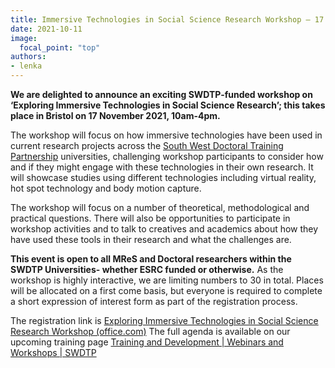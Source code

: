 ```yaml
---
title: Immersive Technologies in Social Science Research Workshop – 17 November 2021- Registration open!
date: 2021-10-11
image:
  focal_point: "top"
authors:
- lenka
---
```


**We are delighted to announce an exciting SWDTP-funded workshop on ‘Exploring Immersive Technologies in Social Science Research’; this takes place in Bristol on 17 November 2021, 10am-4pm.**

<!--more-->

The workshop will focus on how immersive technologies have been used in current research projects across the [South West Doctoral Training Partnership](https://www.swdtp.ac.uk/about/) universities, challenging workshop participants to consider how and if they might engage with these technologies in their own research. It will showcase studies using different technologies including virtual reality, hot spot technology and body motion capture.
 
The workshop will focus on a number of theoretical, methodological and practical questions. There will also be opportunities to participate in workshop activities and to talk to creatives and academics about how they have used these tools in their research and what the challenges are.  

**This event is open to all MReS and Doctoral researchers within the SWDTP Universities- whether ESRC funded or otherwise.** 
As the workshop is highly interactive, we are limiting numbers to 30 in total. Places will be allocated on a first come basis, but everyone is required to complete a short expression of interest form as part of the registration process. 

The registration link is [Exploring Immersive Technologies in Social Science Research Workshop (office.com)](https://forms.office.com/pages/responsepage.aspx?id=MH_ksn3NTkql2rGM8aQVG8u55zEbkqpIh6XvAEGFobNURFE0NE9MTEhFV1EzQ1I3VVNDWEZFNDJTMy4u&wdLOR=cD3688083-AF6F-48E1-987D-A0B6BFC9B034)
The full agenda is available on our upcoming training page [Training and Development | Webinars and Workshops | SWDTP](https://www.swdtp.ac.uk/training-and-development/)

